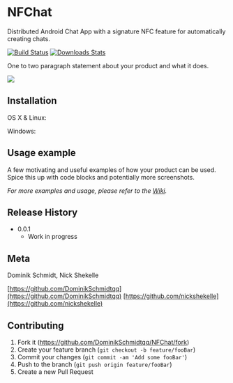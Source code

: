 # NFChat
Distributed Android Chat App with a signature NFC feature for automatically creating chats.




[![Build Status][travis-image]][travis-url]
[![Downloads Stats][npm-downloads]][npm-url]

One to two paragraph statement about your product and what it does.

![](header.png)

## Installation

OS X & Linux:


Windows:


## Usage example

A few motivating and useful examples of how your product can be used. Spice this up with code blocks and potentially more screenshots.

_For more examples and usage, please refer to the [Wiki][wiki]._


## Release History

* 0.0.1
    * Work in progress

## Meta

Dominik Schmidt, Nick Shekelle

[https://github.com/DominikSchmidtqq](https://github.com/DominikSchmidtqq)
[https://github.com/nickshekelle](https://github.com/nickshekelle)


## Contributing

1. Fork it (<https://github.com/DominikSchmidtqq/NFChat/fork>)
2. Create your feature branch (`git checkout -b feature/fooBar`)
3. Commit your changes (`git commit -am 'Add some fooBar'`)
4. Push to the branch (`git push origin feature/fooBar`)
5. Create a new Pull Request

<!-- Markdown link & img dfn's -->
[npm-image]: https://img.shields.io/npm/v/datadog-metrics.svg?style=flat-square
[npm-url]: https://npmjs.org/package/datadog-metrics
[npm-downloads]: https://img.shields.io/npm/dm/datadog-metrics.svg?style=flat-square
[travis-image]: https://img.shields.io/travis/dbader/node-datadog-metrics/master.svg?style=flat-square
[travis-url]: https://travis-ci.org/dbader/node-datadog-metrics
[wiki]: https://github.com/DominikSchmidtqq/NFChat/wiki
